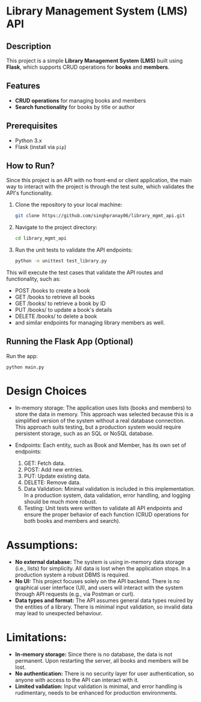# Library Management System (LMS) API

## Description

This project is a simple **Library Management System (LMS)** built using **Flask**, which supports CRUD operations for **books** and **members**. 

## Features

- **CRUD operations** for managing books and members
- **Search functionality** for books by title or author

## Prerequisites

- Python 3.x
- Flask (install via `pip`)


## How to Run?

Since this project is an API with no front-end or client application, the main way to interact with the project is through the test suite, which validates the API's functionality.

1. Clone the repository to your local machine:

   ```bash
   git clone https://github.com/singhpranay06/library_mgmt_api.git

2. Navigate to the project directory:
   
   ```bash
   cd library_mgmt_api

3. Run the unit tests to validate the API endpoints:
   
   ```bash
   python -m unittest test_library.py

This will execute the test cases that validate the API routes and functionality, such as:

- POST /books to create a book
- GET /books to retrieve all books
- GET /books/<id> to retrieve a book by ID
- PUT /books/<id> to update a book's details
- DELETE /books/<id> to delete a book
- and similar endpoints for managing library members as well.

## Running the Flask App (Optional)

Run the app:

    python main.py

# Design Choices

- In-memory storage: The application uses lists (books and members) to store the data in memory. This approach was selected because this is a simplified version of the system without a real database connection. This approach suits testing, but a production system would require persistent storage, such as an SQL or NoSQL database.

- Endpoints: Each entity, such as Book and Member, has its own set of endpoints:

  1. GET: Fetch data.
  2. POST: Add new entries.
  3. PUT: Update existing data.
  4. DELETE: Remove data.
  5. Data Validation: Minimal validation is included in this implementation. In a production system, data validation, error handling, and logging should be much more robust.
  6. Testing: Unit tests were written to validate all API endpoints and ensure the proper behavior of each function (CRUD operations for both books and members and search).


# Assumptions:
- **No external database:** The system is using in-memory data storage (i.e., lists) for simplicity. All data is lost when the application stops. In a production system a robust DBMS is required.
- **No UI:** This project focuses solely on the API backend. There is no graphical user interface (UI), and users will interact with the system through API requests (e.g., via Postman or curl).
- **Data types and format:** The API assumes general data types reuired by the entities of a library. There is minimal input validation, so invalid data may lead to unexpected behaviour.

# Limitations:
- **In-memory storage:** Since there is no database, the data is not permanent. Upon restarting the server, all books and members will be lost.
- **No authentication:** There is no security layer for user authentication, so anyone with access to the API can interact with it.
- **Limited validation:** Input validation is minimal, and error handling is rudimentary, needs to be enhanced for production environments.
